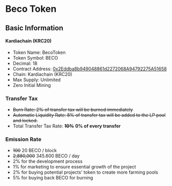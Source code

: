 # Beco Token

## Basic Information

#### Kardiachain \(KRC20\)

* Token Name: BecoToken
* Token Symbol: BECO
* Decimal: 18 
* Contract Address: [0x2Eddba8b949048861d2272068A94792275A51658](https://explorer.kardiachain.io/token/0x2Eddba8b949048861d2272068A94792275A51658)
* Chain: Kardiachain \(KRC20\)
* Max Supply: Unlimited
* Zero Initial Mining

### Transfer Tax

* ~~Burn Rate: 2% of transfer tax will be burned immediately~~
* ~~Automatic Liquidity Rate: 8% of transfer tax will be added to the LP pool and locked.~~
* Total Transfer Tax Rate: ~~**10%**~~ **0% of every transfer**

### Emission Rate

* ~~100~~ 20 BECO / block
* ~~2,880,000~~  345.600 BECO / day
* 2% for the development process
* 1% for marketing to ensure essential growth of the project
* 2% for buying potential projects' token to create more farming pools
* 5% for buying back BECO for burning
